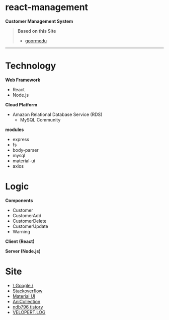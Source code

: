 # react-management
**Customer Management System**

> **Based on this Site**
> * [goormedu](https://edu.goorm.io/learn/lecture/11817/react%EC%99%80-node-js%EB%A5%BC-%ED%99%9C%EC%9A%A9%ED%95%9C-%EA%B3%A0%EA%B0%9D-%EA%B4%80%EB%A6%AC-%EC%8B%9C%EC%8A%A4%ED%85%9C-%EA%B0%9C%EB%B0%9C)

---

# Technology
**Web Framework**
* React
* Node.js

**Cloud Platform**
* Amazon Relational Database Service (RDS)
  * MySQL Community

**modules**
* express
* fs
* body-parser
* mysql
* material-ui
* axios

# Logic
**Components**
* Customer
* CustomerAdd
* CustomerDelete
* CustomerUpdate
* Warning

**Client (React)**

**Server (Node.js)**


# Site
* [\ Google /](https://google.com)
* [Stackoverflow](https://stackoverflow.com)
* [Material UI](https://material-ui.com)
* [AniCollection](http://anicollection.github.io)
* [ndb796 tistory](https://ndb796.tistory.com/)
* [VELOPERT.LOG](https://velopert.com)
